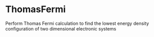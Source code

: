 # ThomasFermi
Perform Thomas Fermi calculation to find the lowest energy density configuration of two dimensional electronic systems 
